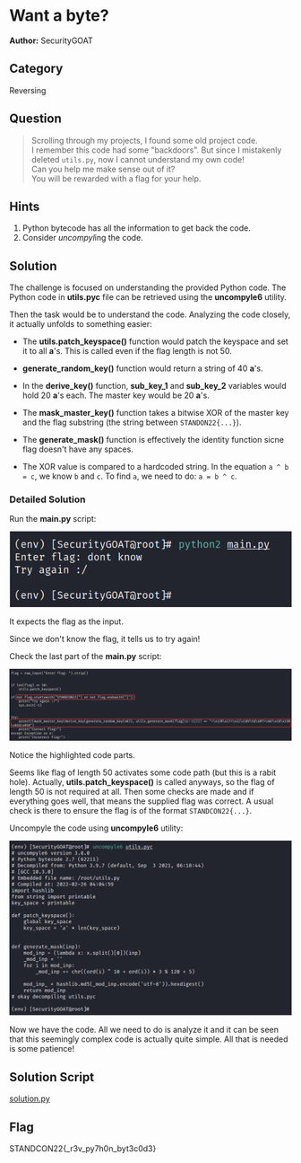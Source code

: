 # Want a byte?

**Author:** SecurityGOAT  

## Category
Reversing

## Question
> Scrolling through my projects, I found some old project code.  
> I remember this code had some "backdoors". But since I mistakenly deleted `utils.py`, now I cannot understand my own code!  
> Can you help me make sense out of it?  
> You will be rewarded with a flag for your help.  

## Hints

1. Python bytecode has all the information to get back the code.
2. Consider *uncompyl*ing the code.


## Solution

The challenge is focused on understanding the provided Python code. The Python code in **utils.pyc** file can be retrieved using the **uncompyle6** utility.  

Then the task would be to understand the code. Analyzing the code closely, it actually unfolds to something easier:  

- The **utils.patch_keyspace()** function would patch the keyspace and set it to all **a**'s. This is called even if the flag length is not 50.  

- **generate_random_key()** function would return a string of 40 **a**'s.  

- In the **derive_key()** function, **sub_key_1** and **sub_key_2** variables would hold 20 **a**'s each. The master key would be 20 **a**'s.  

- The **mask_master_key()** function takes a bitwise XOR of the master key and the flag substring (the string between `STANDON22{...}`).  

- The **generate_mask()** function is effectively the identity function sicne flag doesn't have any spaces.  

- The XOR value is compared to a hardcoded string. In the equation `a ^ b = c`, we know `b` and `c`. To find `a`, we need to do: `a = b ^ c`.  

### Detailed Solution

Run the **main.py** script:  

![1](solution/1.png)

It expects the flag as the input.  

Since we don't know the flag, it tells us to try again!  

Check the last part of the **main.py** script:  

![2](solution/2.png)

Notice the highlighted code parts.  

Seems like flag of length 50 activates some code path (but this is a rabit hole). Actually, **utils.patch_keyspace()** is called anyways, so the flag of length 50 is not required at all. Then some checks are made and if everything goes well, that means the supplied flag was correct. A usual check is there to ensure the flag is of the format `STANDCON22{...}`.  

Uncompyle the code using **uncompyle6** utility:  

![3](solution/3.png)

Now we have the code. All we need to do is analyze it and it can be seen that this seemingly complex code is actually quite simple. All that is needed is some patience!  


## Solution Script

[solution.py](solve/solve.py)

## Flag
STANDCON22{_r3v_py7h0n_byt3c0d3}